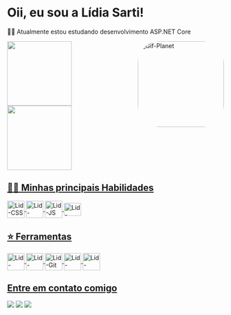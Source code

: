 <div>
  <h1>Oii, eu sou a Lídia Sarti!</h1>
  <p>👩‍💻 Atualmente estou estudando desenvolvimento ASP.NET Core</p>
  <img align="right" alt="Gif-Planet" height="200" style="border-radius:50px;" src="https://data.whicdn.com/images/266926980/original.gif"/>
</div>
<divaling = "top">
  <a href = "https://github.com/LidSarti">
      <img align="center" height="150em" src="https://github-readme-stats.vercel.app/api/top-langs/?username=LidSarti&layout=compact&langs_count=7&theme=buefy"/>
      <img align="center" height="150em" src="https://github-readme-stats.vercel.app/api?username=LidSarti&show_icons=true&theme=buefy"/>
  <div>
    <h2>👩‍🚀 Minhas principais Habilidades</h2>
    <img align="center" alt="Lid-CSS" heigt="30" width="40" src="https://cdn.jsdelivr.net/gh/devicons/devicon/icons/css3/css3-original-wordmark.svg"/>
    <img align="center" alt="Lid-HTML" heigt="30" width="40" src="https://cdn.jsdelivr.net/gh/devicons/devicon/icons/html5/html5-original-wordmark.svg"/>
    <img align="center" alt="Lid-JS" heigt="30" width="40"src="https://cdn.jsdelivr.net/gh/devicons/devicon/icons/javascript/javascript-plain.svg"/>
    <img align="center" alt="Lid-Python" height="30" width="40" src="https://cdn.jsdelivr.net/gh/devicons/devicon/icons/python/python-original.svg"/>
   </div>
   <div>
    <h2>⭐ Ferramentas</h2>
    <img align="center" alt ="Lid-VsCode" heigt="30" width="40" src="https://cdn.jsdelivr.net/gh/devicons/devicon/icons/vscode/vscode-original.svg""/>
    <img align="center" alt ="Lid-VsCode" heigt="30" width="40" src="https://cdn.jsdelivr.net/gh/devicons/devicon/icons/visualstudio/visualstudio-plain.svg" /> 
    <img align="center" alt ="Lid-Git" heigt="30" width="40" src="https://cdn.jsdelivr.net/gh/devicons/devicon/icons/git/git-original.svg"/>
    <img align="center" alt ="Lid-GitHub" heigt="30" width="40" src="https://cdn.jsdelivr.net/gh/devicons/devicon/icons/github/github-original.svg"/>
    <img align="center" alt ="Lid-Unity" heigt="30" width="40" src="https://cdn.jsdelivr.net/gh/devicons/devicon/icons/unity/unity-original.svg" />
   </div>
</div>
<div>
  <h2>Entre em contato comigo</h2>
  <a href = "mailto:lid.sarti@gmail.com"><img src="https://img.shields.io/badge/Gmail-D14836?style=for-the-badge&logo=gmail&logoColor=white"></a>
  <a href = "https://www.linkedin.com/in/lídia-sarti-04257121a/"><img src = "https://img.shields.io/badge/LinkedIn-0077B5?style=for-the-badge&logo=linkedin&logoColor=white"></a>
  <a href = "https://codepen.io/LSarti"><img src = "https://img.shields.io/badge/Codepen-000000?style=for-the-badge&logo=codepen&logoColor=white"></a>
